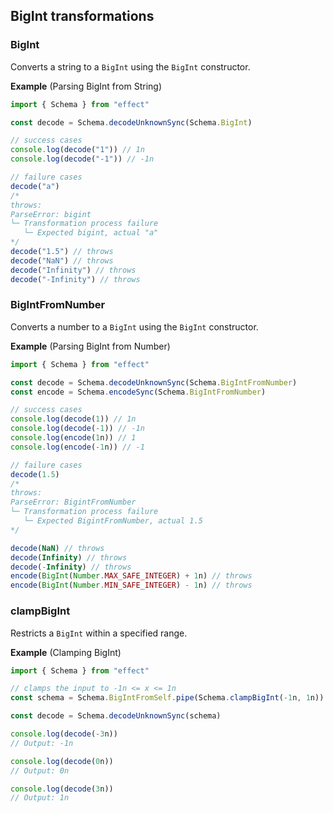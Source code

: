 ## BigInt transformations

### BigInt

Converts a string to a `BigInt` using the `BigInt` constructor.

**Example** (Parsing BigInt from String)

```ts twoslash
import { Schema } from "effect"

const decode = Schema.decodeUnknownSync(Schema.BigInt)

// success cases
console.log(decode("1")) // 1n
console.log(decode("-1")) // -1n

// failure cases
decode("a")
/*
throws:
ParseError: bigint
└─ Transformation process failure
   └─ Expected bigint, actual "a"
*/
decode("1.5") // throws
decode("NaN") // throws
decode("Infinity") // throws
decode("-Infinity") // throws
```

### BigIntFromNumber

Converts a number to a `BigInt` using the `BigInt` constructor.

**Example** (Parsing BigInt from Number)

```ts twoslash
import { Schema } from "effect"

const decode = Schema.decodeUnknownSync(Schema.BigIntFromNumber)
const encode = Schema.encodeSync(Schema.BigIntFromNumber)

// success cases
console.log(decode(1)) // 1n
console.log(decode(-1)) // -1n
console.log(encode(1n)) // 1
console.log(encode(-1n)) // -1

// failure cases
decode(1.5)
/*
throws:
ParseError: BigintFromNumber
└─ Transformation process failure
   └─ Expected BigintFromNumber, actual 1.5
*/

decode(NaN) // throws
decode(Infinity) // throws
decode(-Infinity) // throws
encode(BigInt(Number.MAX_SAFE_INTEGER) + 1n) // throws
encode(BigInt(Number.MIN_SAFE_INTEGER) - 1n) // throws
```

### clampBigInt

Restricts a `BigInt` within a specified range.

**Example** (Clamping BigInt)

```ts twoslash
import { Schema } from "effect"

// clamps the input to -1n <= x <= 1n
const schema = Schema.BigIntFromSelf.pipe(Schema.clampBigInt(-1n, 1n))

const decode = Schema.decodeUnknownSync(schema)

console.log(decode(-3n))
// Output: -1n

console.log(decode(0n))
// Output: 0n

console.log(decode(3n))
// Output: 1n
```
